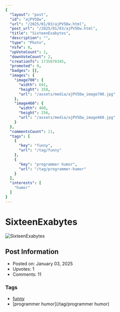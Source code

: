 ```yaml
---
{
  "layout": "post",
  "id": "ajPV5Dw",
  "url": "/2025/01/03/ajPV5Dw.html",
  "post_url": "/2025/01/03/ajPV5Dw.html",
  "title": "SixteenExabytes",
  "description": "",
  "type": "Photo",
  "nsfw": 0,
  "upVoteCount": 1,
  "downVoteCount": 2,
  "creationTs": 1735870345,
  "promoted": 0,
  "badges": [],
  "images": {
    "image700": {
      "width": 641,
      "height": 358,
      "url": "/assets/media/ajPV5Dw_image700.jpg"
    },
    "image460": {
      "width": 460,
      "height": 256,
      "url": "/assets/media/ajPV5Dw_image460.jpg"
    }
  },
  "commentsCount": 11,
  "tags": [
    {
      "key": "funny",
      "url": "/tag/funny"
    },
    {
      "key": "programmer humor",
      "url": "/tag/programmer-humor"
    }
  ],
  "interests": [
    "humor"
  ]
}
---
```


# SixteenExabytes

![SixteenExabytes](/assets/media/ajPV5Dw_image700.jpg)

## Post Information

- Posted on: January 03, 2025
- Upvotes: 1
- Comments: 11

### Tags

- [funny](/tag/funny)
- [programmer humor](/tag/programmer humor)
